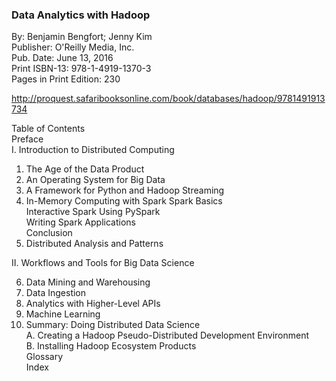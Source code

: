 ### Data Analytics with Hadoop
By: Benjamin Bengfort; Jenny Kim   
Publisher: O'Reilly Media, Inc.   
Pub. Date: June 13, 2016   
Print ISBN-13: 978-1-4919-1370-3  
Pages in Print Edition: 230   

http://proquest.safaribooksonline.com/book/databases/hadoop/9781491913734


Table of Contents   
Preface   
I. Introduction to Distributed Computing   

1. The Age of the Data Product
2. An Operating System for Big Data
3. A Framework for Python and Hadoop Streaming
4. In-Memory Computing with Spark
Spark Basics   
Interactive Spark Using PySpark   
Writing Spark Applications   
Conclusion   
5. Distributed Analysis and Patterns   

II. Workflows and Tools for Big Data Science   

6. Data Mining and Warehousing   
7. Data Ingestion   
8. Analytics with Higher-Level APIs   
9. Machine Learning   
10. Summary: Doing Distributed Data Science   
A. Creating a Hadoop Pseudo-Distributed Development Environment   
B. Installing Hadoop Ecosystem Products      
Glossary   
Index   
